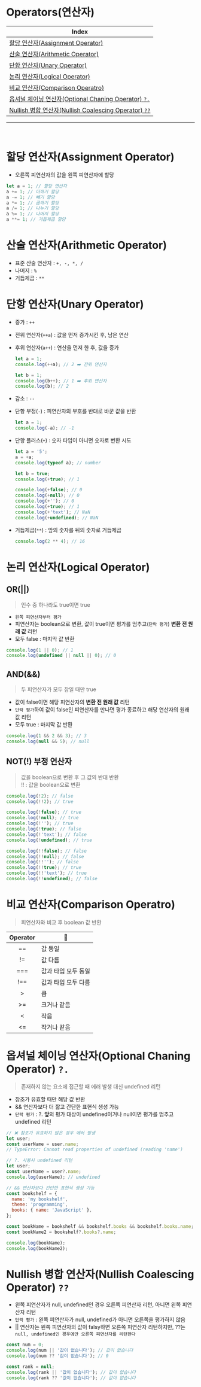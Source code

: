 # Operators(연산자)

<div align='center'>

| Index                                                                                                    |
| -------------------------------------------------------------------------------------------------------- |
| [할당 연산자(Assignment Operator)](#할당-연산자assignment-operator)                                      |
| [산술 연산자(Arithmetic Operator)](#산술-연산자arithmetic-operator)                                      |
| [단항 연산자(Unary Operator)](#단항-연산자unary-operator)                                                |
| [논리 연산자(Logical Operator)](#논리-연산자logical-operator)                                            |
| [비교 연산자(Comparison Operatro)](#비교-연산자comparison-operatro)                                      |
| [옵셔널 체이닝 연산자(Optional Chaning Operator) `?.`](#옵셔널-체이닝-연산자optional-chaning-operator)   |
| [Nullish 병합 연산자(Nullish Coalescing Operator) `??`](#nullish-병합-연산자nullish-coalescing-operator) |

</div>
<hr />
<br />

# 할당 연산자(Assignment Operator)

- 오른쪽 피연산자의 값을 왼쪽 피연산자에 할당

```js
let a = 1; // 할당 연산자
a += 1; // 더하기 할당
a -= 1; // 빼기 할당
a *= 1; // 곱하기 할당
a /= 1; // 나누기 할당
a %= 1; // 나머지 할당
a **= 1; // 거듭제곱 할당
```

# 산술 연산자(Arithmetic Operator)

- 표준 산술 연산자 : `+, -, *, /`
- 나머지 : `%`
- 거듭제곱 : `**`

# 단항 연산자(Unary Operator)

- 증가 : `++`
- 전위 연산자(`++a`) : 값을 먼저 증가시킨 후, 남은 연산
- 후위 연산자(`a++`) : 연산을 먼저 한 후, 값을 증가

  ```js
  let a = 1;
  console.log(++a); // 2 ➡️ 전위 연산자

  let b = 1;
  console.log(b++); // 1 ➡️ 후위 연산자
  console.log(b); // 2
  ```

- 감소 : `--`
- 단항 부정(`-`) : 피연산자의 부호를 반대로 바꾼 값을 반환

  ```js
  let a = 1;
  console.log(-a); // -1
  ```

- 단항 플러스(`+`) : 숫자 타입이 아니면 숫자로 변환 시도

  ```js
  let a = '5';
  a = +a;
  console.log(typeof a); // number

  let b = true;
  console.log(+true); // 1

  console.log(+false); // 0
  console.log(+null); // 0
  console.log(+''); // 0
  console.log(+true); // 1
  console.log(+'text'); // NaN
  console.log(+undefined); // NaN
  ```

- 거듭제곱(`**`) : 앞의 숫자를 뒤의 숫자로 거듭제곱
  ```js
  console.log(2 ** 4); // 16
  ```

# 논리 연산자(Logical Operator)

## OR(||)

> 인수 중 하나라도 true이면 true

- `왼쪽 피연산자부터 평가`
- 피연산자는 boolean으로 변환, 값이 true이면 평가를 멈추고(`단락 평가`) **변환 전 원래 값** 리턴
- 모두 false : 마지막 값 반환

```js
console.log(1 || 0); // 1
console.log(undefined || null || 0); // 0
```

## AND(&&)

> 두 피연산자가 모두 참일 때만 true

- 값이 false이면 해당 피연산자의 **변환 전 원래 값** 리턴
- `단락 평가`하여 값이 false인 피연산자를 만나면 평가 종료하고 해당 연산자의 원래 값 리턴
- 모두 true : 마지막 값 반환

```js
console.log(1 && 2 && 3); // 3
console.log(null && 5); // null
```

## NOT(!) 부정 연산자

> 값을 boolean으로 변환 후 그 값의 반대 반환<br />
> !! : 값을 boolean으로 변환

```js
console.log(!2); // false
console.log(!!2); // true
```

```js
console.log(!false); // true
console.log(!null); // true
console.log(!''); // true
console.log(!true); // false
console.log(!'text'); // false
console.log(!undefined); // true

console.log(!!false); // false
console.log(!!null); // false
console.log(!!''); // false
console.log(!!true); // true
console.log(!!'text'); // true
console.log(!!undefined); // false
```

# 비교 연산자(Comparison Operatro)

> 피연산자와 비교 후 boolean 값 반환

| Operator | 📝                  |
| :------: | ------------------- |
|    ==    | 값 동일             |
|    !=    | 값 다름             |
|   ===    | 값과 타입 모두 동일 |
|   !==    | 값과 타입 모두 다름 |
|    >     | 큼                  |
|    >=    | 크거나 같음         |
|    <     | 작음                |
|    <=    | 작거나 같음         |

# 옵셔널 체이닝 연산자(Optional Chaning Operator) `?.`

> 존재하지 않는 요소에 접근할 때 에러 발생 대신 undefined 리턴

- 참조가 유효할 때만 해당 값 반환
- && 연산자보다 더 짧고 간단한 표현식 생성 가능
- `단락 평가` : ?. **앞**의 평가 대상이 undefined이거나 null이면 평가를 멈추고 undefined 리턴

```js
// ❌ 참조가 유효하지 않은 경우 에러 발생
let user;
const userName = user.name;
// TypeError: Cannot read properties of undefined (reading 'name')
```

```js
// ?. 사용시 undefined 리턴
let user;
const userName = user?.name;
console.log(userName); // undefined
```

```js
// && 연산자보다 간단한 표현식 생성 가능
const bookshelf = {
  name: 'my bookshelf',
  theme: 'programming',
  books: { name: 'JavaScript' },
};

const bookName = bookshelf && bookshelf.books && bookshelf.books.name;
const bookName2 = bookshelf?.books?.name;

console.log(bookName);
console.log(bookName2);
```

# Nullish 병합 연산자(Nullish Coalescing Operator) `??`

- 왼쪽 피연산자가 null, undefined인 경우 오른쪽 피연산자 리턴, 아니면 왼쪽 피연산자 리턴
- `단락 평가` : 왼쪽 피연산자가 null, undefined가 아니면 오른쪽을 평가하지 않음
- || 연산자는 왼쪽 피연산자의 값이 falsy하면 오른쪽 피연산자 리턴하지만, ??는 `null, undefined인 경우에만 오른쪽 피연산자를 리턴한다`

```js
const num = 0;
console.log(num || '값이 없습니다'); // 값이 없습니다
console.log(num ?? '값이 없습니다'); // 0

const rank = null;
console.log(rank || '값이 없습니다'); // 값이 없습니다
console.log(rank ?? '값이 없습니다'); // 값이 없습니다
```
